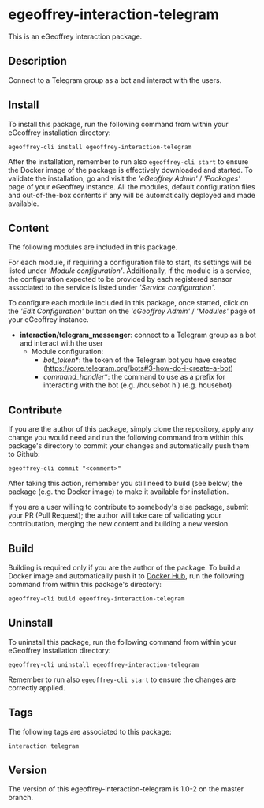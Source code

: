 # egeoffrey-interaction-telegram

This is an eGeoffrey interaction package.

## Description

Connect to a Telegram group as a bot and interact with the users.

## Install

To install this package, run the following command from within your eGeoffrey installation directory:
```
egeoffrey-cli install egeoffrey-interaction-telegram
```
After the installation, remember to run also `egeoffrey-cli start` to ensure the Docker image of the package is effectively downloaded and started.
To validate the installation, go and visit the *'eGeoffrey Admin'* / *'Packages'* page of your eGeoffrey instance. All the modules, default configuration files and out-of-the-box contents if any will be automatically deployed and made available.
## Content

The following modules are included in this package.

For each module, if requiring a configuration file to start, its settings will be listed under *'Module configuration'*. Additionally, if the module is a service, the configuration expected to be provided by each registered sensor associated to the service is listed under *'Service configuration'*.

To configure each module included in this package, once started, click on the *'Edit Configuration'* button on the *'eGeoffrey Admin'* / *'Modules'* page of your eGeoffrey instance.
- **interaction/telegram_messenger**: connect to a Telegram group as a bot and interact with the user
  - Module configuration:
    - *bot_token**: the token of the Telegram bot you have created (https://core.telegram.org/bots#3-how-do-i-create-a-bot)
    - *command_handler**: the command to use as a prefix for interacting with the bot (e.g. /housebot hi) (e.g. housebot)

## Contribute

If you are the author of this package, simply clone the repository, apply any change you would need and run the following command from within this package's directory to commit your changes and automatically push them to Github:
```
egeoffrey-cli commit "<comment>"
```
After taking this action, remember you still need to build (see below) the package (e.g. the Docker image) to make it available for installation.

If you are a user willing to contribute to somebody's else package, submit your PR (Pull Request); the author will take care of validating your contributation, merging the new content and building a new version.

## Build

Building is required only if you are the author of the package. To build a Docker image and automatically push it to [Docker Hub](https://hub.docker.com/r/egeoffrey/egeoffrey-interaction-telegram), run the following command from within this package's directory:
```
egeoffrey-cli build egeoffrey-interaction-telegram
```

## Uninstall

To uninstall this package, run the following command from within your eGeoffrey installation directory:
```
egeoffrey-cli uninstall egeoffrey-interaction-telegram
```
Remember to run also `egeoffrey-cli start` to ensure the changes are correctly applied.
## Tags

The following tags are associated to this package:
```
interaction telegram
```

## Version

The version of this egeoffrey-interaction-telegram is 1.0-2 on the master branch.
